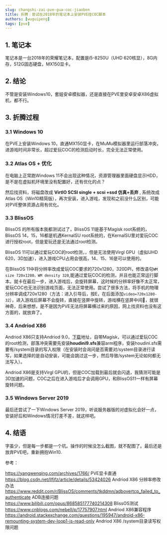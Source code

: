 ```yaml
---
slug: changshi-zai-pve-gua-coc-jiaoben
title: 折腾｜尝试在2018年的笔记本上安装PVE挂COC脚本
authors: [wuguipeng]
tags: [pve]
---
```


<!-- truncate -->


## 1. 笔记本
笔记本是一台2018年的荣耀笔记本，配置是i5-8250U（UHD 620核显），8G内存，512G固态硬盘，MX150显卡。

## 2. 结论
不管是安装Windows10，套娃安卓模拟器，还是直接在PVE里安卓安卓X86虚拟机，都不行。

## 3. 折腾过程

### 3.1 Windows 10
在PVE上安装Windows 10，直通MX150显卡，在MuMu模拟器里运行部落冲突，进游戏时间非常长，超过爱玩COC的检测启动时长，完全无法正常使用。

### 3.2 Atlas OS + 优化
在电脑上正常跑Windows 11不会出现这种情况，资源管理器里面硬盘显示HDD，是不是在虚拟机环境里没有配置好，还有优化的点？

然后找资料，将磁盘改成 **VirtIO SCSI single + scsi +ssd 仿真+丢弃** , 系统改成Atlas OS（Win10精简版），再次安装，进入游戏，发现和之前没什么区别，可能对PVE整体资源占用有优化。

### 3.3 BlissOS
BlissOS 的所有版本我都测试过了，BlissOS 11是基于Magisk root系统的，BlissOS 14，15，16都是机遇KernalSU root系统的，在KernalSU里对爱玩COC进行授权root，但是爱玩还是无法通过root检测。

BlissOS 11可以通过爱玩COC的root检测，，但是无法使用Virgl GPU（虚拟UHD 620，3D加速），进入游戏CPU占用会很高，14、15、16是可以使用的。

在BlissOS 11中将分辨率改成爱玩COC要求的720x1280，320DPI，修改语句```WM size 720x1280，WM density 320```,能通过爱玩COC的检测，并且也能正常运行脚本。就卡在最后一步，进入游戏后，会旋转屏幕，这时候的分辨率好像不太正常，爱玩COC也无法识别游戏页面，无法正常使用。尝试了很多方法，将手机的物理分辨率调成720x1280（方法：进入引导后，按E，在后面添加```video=720x1280-32```），进入游戏后屏幕不会旋转，直接在竖屏中旋转，游戏横在竖屏中间🤔，就很神奇，后来想想，是不是因为PVE无法将屏幕横过来的原因，网上找资料也没有这方面的，就放弃了。

### 3.4 Andriod X86
Andriod X86只支持Andriod 9.0，[下载](https://mirrors.dotsrc.org/osdn/androidx86magisk/71968/)地址，自带Magisk，可以通过爱玩COC的root检测，部落冲突需要先安装**houdini9.sfs**兼容arm程序，安装houdini.sfs需要有/system目录的写入权限（在安装时会询问是否需要对/system目录进行读写，如果选择的是自动安装，可能会跳过这一步，然后导致/system无论如何都无法写入）。

Andriod X86是支持Virgl GPU的，但是COC加载到最后就会闪退，我猜测可能是3D加速的问题，COC之后在进入游戏后才会调用GPU，和BlissOS11一样有屏幕旋转问题。

### 3.5 Windows Server 2019
最后还尝试了一下Windows Server 2019，听说服务器版的对虚拟化会好一点，安装好后和Windows情况打差不差，就这样吧。

## 4. 结语
字虽少，但是每一步都是一个坑。操作的时候没怎么截图，就不配图了。最后还是放弃PVE吧，重新拥抱Win10.


参考：

https://yangwenqing.com/archives/1766/  PVE显卡直通
https://blog.csdn.net/llfjfz/article/details/53424026 Andriod X86 分辨率修改办法
https://www.reddit.com/r/BlissOS/comments/tkddmn/adbovertcp_failed_to_authenticate ADB连接问题
https://www.bilibili.com/opus/868585177740214308 BlissOS测试
https://www.cnblogs.com/nebell/p/17757907.html Andriod X86兼容程序
https://android.stackexchange.com/questions/195947/android-x86-remounting-system-dev-loop1-is-read-only Andriod X86 /system目录读写权限问题
 
